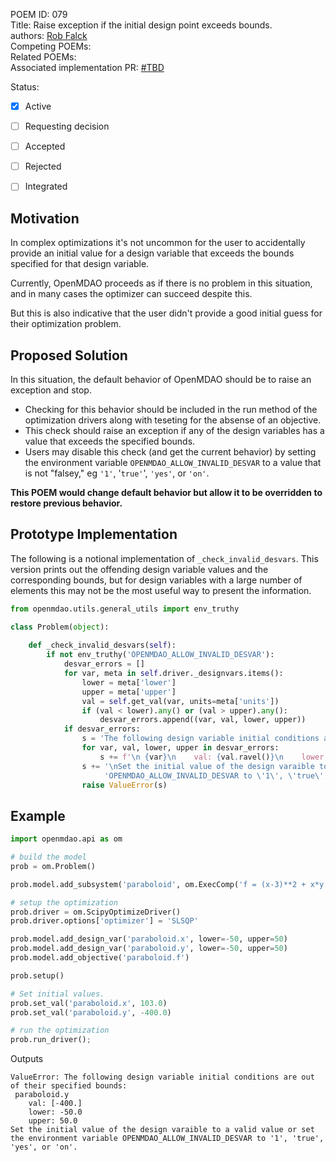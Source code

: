 POEM ID: 079  
Title: Raise exception if the initial design point exceeds bounds.  
authors: [Rob Falck](https://github.com/robfalck)  
Competing POEMs:  
Related POEMs:  
Associated implementation PR: [#TBD](https://github.com/OpenMDAO/OpenMDAO/pulls)  

Status:

- [x] Active
- [ ] Requesting decision
- [ ] Accepted
- [ ] Rejected
- [ ] Integrated


## Motivation

In complex optimizations it's not uncommon for the user to accidentally provide an initial value 
for a design variable that exceeds the bounds specified for that design variable.

Currently, OpenMDAO proceeds as if there is no problem in this situation, and in many cases the optimizer can succeed despite this.

But this is also indicative that the user didn't provide a good initial guess for their optimization problem.

## Proposed Solution

In this situation, the default behavior of OpenMDAO should be to raise an exception and stop.

- Checking for this behavior should be included in the run method of the optimization drivers along with teseting for the absense of an objective.
- This check should raise an exception if any of the design variables has a value that exceeds the specified bounds.
- Users may disable this check (and get the current behavior) by setting the environment variable `OPENMDAO_ALLOW_INVALID_DESVAR` to a value that is not "falsey," eg `'1'`, '`true'`', `'yes'`, or `'on'`.

**This POEM would change default behavior but allow it to be overridden to restore previous behavior.**

## Prototype Implementation

The following is a notional implementation of `_check_invalid_desvars`.
This version prints out the offending design variable values and the corresponding bounds, but for design variables with a large number of elements this may not be the most useful way to present the information.

```python
from openmdao.utils.general_utils import env_truthy

class Problem(object):
    
    def _check_invalid_desvars(self):
        if not env_truthy('OPENMDAO_ALLOW_INVALID_DESVAR'):
            desvar_errors = []
            for var, meta in self.driver._designvars.items():
                lower = meta['lower']
                upper = meta['upper']
                val = self.get_val(var, units=meta['units'])
                if (val < lower).any() or (val > upper).any():
                    desvar_errors.append((var, val, lower, upper))
            if desvar_errors:
                s = 'The following design variable initial conditions are out of their specified bounds:'
                for var, val, lower, upper in desvar_errors:
                    s += f'\n {var}\n    val: {val.ravel()}\n    lower: {lower}\n    upper: {upper}'
                s += '\nSet the initial value of the design varaible to a valid value or set the environment variable ' \
                     'OPENMDAO_ALLOW_INVALID_DESVAR to \'1\', \'true\', \'yes\', or \'on\'.'
                raise ValueError(s)
```

## Example

```python
import openmdao.api as om

# build the model
prob = om.Problem()

prob.model.add_subsystem('paraboloid', om.ExecComp('f = (x-3)**2 + x*y + (y+4)**2 - 3'))

# setup the optimization
prob.driver = om.ScipyOptimizeDriver()
prob.driver.options['optimizer'] = 'SLSQP'

prob.model.add_design_var('paraboloid.x', lower=-50, upper=50)
prob.model.add_design_var('paraboloid.y', lower=-50, upper=50)
prob.model.add_objective('paraboloid.f')

prob.setup()

# Set initial values.
prob.set_val('paraboloid.x', 103.0)
prob.set_val('paraboloid.y', -400.0)

# run the optimization
prob.run_driver();
```

Outputs

```text
ValueError: The following design variable initial conditions are out of their specified bounds:
 paraboloid.y
    val: [-400.]
    lower: -50.0
    upper: 50.0
Set the initial value of the design varaible to a valid value or set the environment variable OPENMDAO_ALLOW_INVALID_DESVAR to '1', 'true', 'yes', or 'on'.
```